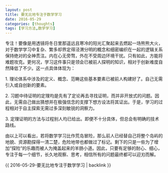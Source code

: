 ```yaml
---
layout: post
title: 要无比地专注于数学学习
date: 2016-05-29
categories: [thoughts]
tags: [学习方法,数学学习]
---
```


专注！要像是用透镜将冬日里那遥远且寒冷的阳光汇聚起来去燃起一场熊熊大火，对于数学学习中复杂、繁多却界定得泾渭分明的概念和细密编织在一起的逻辑关系保持绝对的全神贯注。内在心无旁骛，外在不受周边环境干扰。只有如此，方能将难题攻克。更何况，学习这件事只是领会已被前人探明的知识，相对于创新难度自然降低了不少。这一点具体体现为：

1\. 理论体系中涉及的定义、概念、范畴这些基本要素已被前人构建好了。自己无需引入或自创新的要素。

2\. 习题中待证明的定理均是先有了定论再去寻找证明，而并非开放式的问题。因此，无需自己做出猜想并在极强信念的支撑下想方设法将其证出。于是，学习的过程相对于自主探索无需过多深刻敏锐的洞察力。

3\. 定理证明的方法与过程别人均已给出。即便不十分具体，但总会有明确的技术路线。

由以上可以看出，若将数学学习比作荒岛冒险，那么前人已经替自己将整个岛屿的地貌、资源勘探得一清二楚，危险地带也都做过了标记。剩下的只是一些为了增加“探险”的乐趣而被人为掩盖起来的羊肠小道。因此，只要有足够的耐心、细心，专注于每一个细节，长久地观察、思考，相信所有的问题最终都可以迎刃而解。

{{ 2016-05-29-要无比地专注于数学学习 | backlink }}
